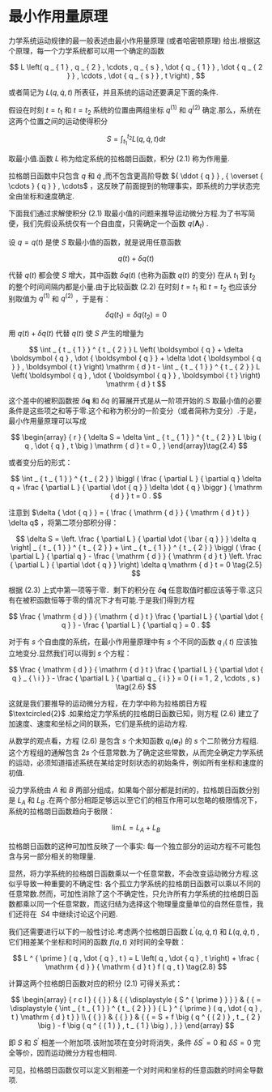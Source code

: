 # 最小作用量原理

力学系统运动规律的最一般表述由最小作用量原理 (或者哈密顿原理) 给出.根据这个原理，每一个力学系统都可以用一个确定的函数

$$
L \left( q _ { 1 } , q _ { 2 } , \cdots , q _ { s } , \dot { q _ { 1 } } , \dot { q _ { 2 } } , \cdots , \dot { q _ { s } } , t \right) ,
$$

或者简记为 $L \left( { q , \dot { q } , t } \right)$ 所表征，并且系统的运动还要满足下面的条件.

假设在时刻 $t = t _ { 1 }$ 和 $t = t _ { 2 }$ 系统的位置由两组坐标 $q ^ { ( 1 ) }$ 和 $q ^ { ( 2 ) }$ 确定.那么，系统在这两个位置之间的运动使得积分

$$
S = \int _ { t _ { 1 } } ^ { t _ { 2 } } L \big ( q , \dot { q } , t \big ) \mathrm { d } t\tag{2.1}
$$

取最小值.函数 $L$ 称为给定系统的拉格朗日函数，积分 (2.1) 称为作用量.

拉格朗日函数中只包含 $q$ 和 $\dot { q }$ ,而不包含更高阶导数 ${ \ddot { q } } , { \overset { \cdots } { q } } , \cdots$ ，这反映了前面提到的物理事实，即系统的力学状态完全由坐标和速度确定.

下面我们通过求解使积分 (2.1) 取最小值的问题来推导运动微分方程.为了书写简便，我们先假设系统仅有一个自由度，只需确定一个函数 $q \left( \mathbf { \Lambda } _ { t } \right)$ .

设 $q = q \left( t \right)$ 是使 $S$ 取最小值的函数，就是说用任意函数

$$
q \left( t \right) + \delta q \left( t \right)\tag{2.2}
$$

代替 $q \left( t \right)$ 都会使 $S$ 增大，其中函数 $\delta q \left( t \right)$ (也称为函数 $q \left( t \right)$ 的变分) 在从 $t _ { 1 }$ 到 $t _ { 2 }$ 的整个时间间隔内都是小量.由于比较函数 (2.2) 在时刻 $t = t _ { 1 }$ 和 $t = t _ { 2 }$ 也应该分别取值为 $q ^ { ( 1 ) }$ 和 $q ^ { ( 2 ) }$ ，于是有：

$$
\delta q \left( t _ { 1 } \right) = \delta q \left( t _ { 2 } \right) = 0 \tag{2.3}
$$

用 $q ( t ) + \delta q ( t )$ 代替 $q \left( t \right)$ 使 $S$ 产生的增量为

$$
\int _ { t _ { 1 } } ^ { t _ { 2 } } L \left( \boldsymbol { q } + \delta \boldsymbol { q } , \dot { \boldsymbol { q } } + \delta \dot { \boldsymbol { q } } , \boldsymbol { t } \right) \mathrm { d } t - \int _ { t _ { 1 } } ^ { t _ { 2 } } L \left( \boldsymbol { q } , \dot { \boldsymbol { q } } , \boldsymbol { t } \right) \mathrm { d } t 
$$

这个差中的被积函数按 $\delta \boldsymbol { q }$ 和 $\delta \dot { q }$ 的幂展开式是从一阶项开始的.S 取最小值的必要条件是这些项之和等于零.这个和称为积分的一阶变分（或者简称为变分）.于是，最小作用量原理可以写成

$$
\begin{array} { r } { \delta S = \delta \int _ { t _ { 1 } } ^ { t _ { 2 } } L \big ( q , \dot { q } , t \big ) \mathrm { d } t = 0 , } \end{array}\tag{2.4}
$$

或者变分后的形式：

$$
\int _ { t _ { 1 } } ^ { t _ { 2 } } \biggl ( \frac { \partial L } { \partial q } \delta q + \frac { \partial L } { \partial \dot { q } } \delta \dot { q } \biggr ) { \mathrm { d } } t = 0 .
$$

注意到 $\delta { \dot { q } } = { \frac { \mathrm { d } } { \mathrm { d } t } } \delta q$ ，将第二项分部积分得：

$$
\delta S = \left. \frac { \partial L } { \partial \dot { \bar { q } } } \delta q \right| _ { t _ { 1 } } ^ { t _ { 2 } } + \int _ { t _ { 1 } } ^ { t _ { 2 } } \biggl ( \frac { \partial L } { \partial q } - \frac { \mathrm { d } } { \mathrm { d } t } \left. \frac { \partial L } { \partial \dot { q } } \right) \delta q \mathrm { d } t = 0 \tag{2.5}
$$

根据 (2.3) 上式中第一项等于零．剩下的积分在 $\delta \boldsymbol { q }$ 任意取值时都应该等于零.这只有在被积函数恒等于零的情况下才有可能.于是我们得到方程

$$
\frac { \mathrm { d } } { \mathrm { d } t }  \frac { \partial L } { \partial \dot { q } } - \frac { \partial L } { \partial q }  = 0 .
$$

对于有 $s$ 个自由度的系统，在最小作用量原理中有 $s$ 个不同的函数 $q _ { \ i } \left( \ t \right)$ 应该独立地变分.显然我们可以得到 $s$ 个方程：

$$
\frac { \mathrm { d } } { \mathrm { d } t } \frac { \partial L } { \partial \dot { q } _ { \ i } } - \frac { \partial L } { \partial q _ { i } } = 0 ( i = 1 , 2 , \cdots , s ) \tag{2.6}
$$

这就是我们要推导的运动微分方程，在力学中称为拉格朗日方程 $\textcircled{2}$ .如果给定力学系统的拉格朗日函数已知，则方程 (2.6) 建立了加速度、速度和坐标之间的联系，它们是系统的运动方程.

从数学的观点看，方程 (2.6) 是包含 $s$ 个未知函数 $q _ { i } \left( \mathbf { \sigma } _ { t } \right)$ 的 $s$ 个二阶微分方程组.这个方程组的通解包含 $2 s$ 个任意常数.为了确定这些常数，从而完全确定力学系统的运动，必须知道描述系统在某给定时刻状态的初始条件，例如所有坐标和速度的初值.

设力学系统由 $A$ 和 $B$ 两部分组成，如果每个部分都是封闭的，拉格朗日函数分別是 $L _ { A }$ 和 $L _ { B }$ .在两个部分相距足够远以至它们的相互作用可以忽略的极限情况下，系统的拉格朗日函数趋向于极限：

$$
\operatorname * { l i m } { L } = { L } _ { A } + { L } _ { B } \tag{2.7}
$$

拉格朗日函数的这种可加性反映了一个事实: 每一个独立部分的运动方程不可能包含与另一部分相关的物理量.

显然，将力学系统的拉格朗日函数乘以一个任意常数，不会改变运动微分方程.这似乎导致一种重要的不确定性: 各个孤立力学系统的拉格朗日函数可以乘以不同的任意常数.然而，可加性消除了这个不确定性，只允许所有力学系统的拉格朗日函数都乘以同一个任意常数，而这归结为选择这个物理量度量单位的自然任意性，我们还将在 $\ S 4$ 中继续讨论这个问题.

我们还需要进行以下的一般性讨论.考虑两个拉格朗日函数 $L ^ { ' } ( q , \dot { q } , t )$ 和 $L \left( { q , \dot { q } } , t \right)$ ,它们相差某个坐标和时间的函数 $f ( q , t )$ 对时间的全导数：

$$
L ^ { \prime } ( q , \dot { q } , t ) = L \left( q , \dot { q } , t \right) + \frac { \mathrm { d } } { \mathrm { d } t } f ( q , t ) \tag{2.8}
$$

计算这两个拉格朗日函数对应的积分 (2.1) 可得关系式：

$$
\begin{array} { r c l } { { } } & { { \displaystyle { S ^ { \prime } } } } & { { = \displaystyle { \int _ { t _ { 1 } } ^ { t _ { 2 } } } {  L } ^ { \prime } ( q , \dot { q } , t ) \mathrm { d } t } } \\ { { } } & { { } } & { { = S + f \big ( q ^ { ( 2 ) } , t _ { 2 } \big ) - f \big ( q ^ { ( 1 ) } , t _ { 1 } \big ) , } } \end{array}
$$

即 $S$ 和 $S ^ { \prime }$ 相差一个附加项.该附加项在变分时将消失，条件 $\delta S ^ { \prime } = 0$ 和 $\delta S = 0$ 完全等价，因而运动微分方程也相同.

可见，拉格朗日函数仅可以定义到相差一个对时间和坐标的任意函数的时间全导数项.
